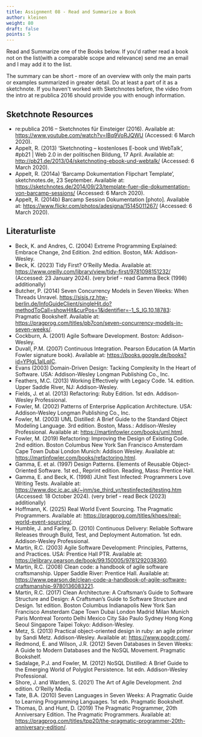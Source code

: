 ```yaml
---
title: Assignment 08 - Read and Summarize a Book
author: kleinen
weight: 80
draft: false
points: 5
---
```


Read and Summarize one of the Books below. If you'd rather read a book not on the list(with a comparable scope and relevance) send me an email and I may add it to the list.

The summary can be short - more of an overview with only the main parts or examples summarized in greater detail. Do at least a part of it as a sketchnote. If you haven't worked with Sketchnotes before, the video from the intro at re:publica 2016 should provide you with enough information.

## Sketchnote Resources

 - re:publica 2016 – Sketchnotes für Einsteiger (2016). Available at: https://www.youtube.com/watch?v=IBq9VoRJQWU (Accessed: 6 March 2020).
 - Appelt, R. (2013) ‘Sketchnoting – kostenloses E-book und WebTalk’, #pb21 | Web 2.0 in der politischen Bildung, 17 April. Available at: http://pb21.de/2013/04/sketchnoting-ebook-und-webtalk/ (Accessed: 6 March 2020).
 - Appelt, R. (2014a) ‘Barcamp Dokumentation Flipchart Template’, sketchnotes.de, 23 September. Available at: https://sketchnotes.de/2014/09/23/template-fuer-die-dokumentation-von-barcamp-sessions/ (Accessed: 6 March 2020).
 - Appelt, R. (2014b) Barcamp Session Dokumentation [photo]. Available at: https://www.flickr.com/photos/adesigna/15145011267/ (Accessed: 6 March 2020).


 ## Literaturliste
 
 - Beck, K. and Andres, C. (2004) Extreme Programming Explained: Embrace Change, 2nd Edition. 2nd edition. Boston, MA: Addison-Wesley.
- Beck, K. (2023) Tidy First? O’Reilly Media. Available at: https://www.oreilly.com/library/view/tidy-first/9781098151232/ (Accessed: 23 January 2024). (very brief - read Gamma Beck (1998) additionally)
- Butcher, P. (2014) Seven Concurrency Models in Seven Weeks: When Threads Unravel. https://sisis.rz.htw-berlin.de/InfoGuideClient/singleHit.do?methodToCall=showHit&curPos=1&identifier=-1_S_IG.10.18783: Pragmatic Bookshelf. Available at: https://pragprog.com/titles/pb7con/seven-concurrency-models-in-seven-weeks/.
 - Cockburn, A. (2001) Agile Software Development. Boston: Addison-Wesley.
 - Duvall, P.M. (2007) Continuous Integration. Pearson Education (A Martin Fowler signature book). Available at: https://books.google.de/books?id=YPlgL1aILqIC.
 - Evans (2003) Domain-Driven Design: Tacking Complexity In the Heart of Software. USA: Addison-Wesley Longman Publishing Co., Inc.
 - Feathers, M.C. (2013) Working Effectively with Legacy Code. 14. edition. Upper Saddle River, NJ: Addison-Wesley.
 - Fields, J. et al. (2013) Refactoring: Ruby Edition. 1st edn. Addison-Wesley Professional.
 - Fowler, M. (2002) Patterns of Enterprise Application Architecture. USA: Addison-Wesley Longman Publishing Co., Inc.
 - Fowler, M. (2003) UML Distilled: A Brief Guide to the Standard Object Modeling Language. 3rd edition. Boston, Mass.: Addison-Wesley Professional. Available at: https://martinfowler.com/books/uml.html.
 - Fowler, M. (2019) Refactoring: Improving the Design of Existing Code. 2nd edition. Boston Columbus New York San Francisco Amsterdam Cape Town Dubai London Munich: Addison Wesley. Available at: https://martinfowler.com/books/refactoring.html.
 - Gamma, E. et al. (1997) Design Patterns. Elements of Reusable Object-Oriented Software. 1st ed., Reprint edition. Reading, Mass: Prentice Hall.
 - Gamma, E. and Beck, K. (1998) JUnit Test Infected: Programmers Love Writing Tests. Available at: https://www.doc.ic.ac.uk/~jnm/se_third_yr/testinfected/testing.htm (Accessed: 18 October 2024).
 (very brief - read Beck (2023) additionally)
 - Hoffmann, K. (2025) Real World Event Sourcing. The Pragmatic Programmers. Available at: https://pragprog.com/titles/khpes/real-world-event-sourcing/.
 - Humble, J. and Farley, D. (2010) Continuous Delivery: Reliable Software Releases through Build, Test, and Deployment Automation. 1st edn. Addison-Wesley Professional.
 - Martin, R.C. (2003) Agile Software Development: Principles, Patterns, and Practices. USA: Prentice Hall PTR. Available at: https://elibrary.pearson.de/book/99.150005/9781292038360.
 - Martin, R.C. (2008) Clean code: a handbook of agile software craftsmanship. Upper Saddle River: Prentice Hall. Available at: https://www.pearson.de/clean-code-a-handbook-of-agile-software-craftsmanship-9780136083221.
 - Martin, R.C. (2017) Clean Architecture: A Craftsman’s Guide to Software Structure and Design: A Craftsman’s Guide to Software Structure and Design. 1st edition. Boston Columbus Indianapolis New York San Francisco Amsterdam Cape Town Dubai London Madrid Milan Munich Paris Montreal Toronto Delhi Mexico City São Paulo Sydney Hong Kong Seoul Singapore Taipei Tokyo: Addison-Wesley.
 - Metz, S. (2013) Practical object-oriented design in ruby: an agile primer by Sandi Metz. Addison-Wesley. Available at: https://www.poodr.com/.
 - Redmond, E. and Wilson, J.R. (2012) Seven Databases in Seven Weeks: A Guide to Modern Databases and the NoSQL Movement. Pragmatic Bookshelf.
 - Sadalage, P.J. and Fowler, M. (2012) NoSQL Distilled: A Brief Guide to the Emerging World of Polyglot Persistence. 1st edn. Addison-Wesley Professional.
 - Shore, J. and Warden, S. (2021) The Art of Agile Development. 2nd edition. O’Reilly Media.
 - Tate, B.A. (2010) Seven Languages in Seven Weeks: A Pragmatic Guide to Learning Programming Languages. 1st edn. Pragmatic Bookshelf.
 - Thomas, D. and Hunt, D. (2019) The Pragmatic Programmer, 20th Anniversary Edition. The Pragmatic Programmers. Available at: https://pragprog.com/titles/tpp20/the-pragmatic-programmer-20th-anniversary-edition/.

